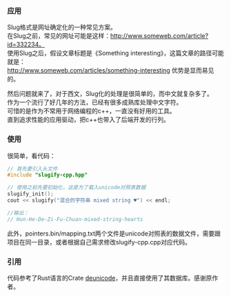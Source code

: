### 应用
Slug格式是网址确定化的一种常见方案。  
在Slug之前，常见的网址可能是这样：http://www.someweb.com/article?id=332234。  
使用Slug之后，假设文章标题是《Something interesting》，这篇文章的路径可能就是：  
http://www.someweb.com/articles/something-interesting
优势是显而易见的。  

然后问题就来了，对于西文，Slug化的处理是很简单的，而中文就复杂多了。  
作为一个流行了好几年的方法，已经有很多成熟库处理中文字符。  
可惜的是作为不常用于网络编程的c++，一直没有好用的工具。  
直到追求性能的应用驱动，把c++也带入了后端开发的行列。  

### 使用
很简单，看代码：  
```cpp
// 首先要引入头文件
#include "slugify-cpp.hpp"

// 使用之前先要初始化，这是为了载入unicode对照表数据
slugify_init();
cout << slugify("混合的字符串 mixed string ♥") << endl;

//输出：
// Hun-He-De-Zi-Fu-Chuan-mixed-string-hearts
```
此外，pointers.bin/mapping.txt两个文件是unicode对照表的数据文件，需要跟项目在同一目录，或者根据自己需求修改slugify-cpp.cpp对应代码。  

### 引用
代码参考了Rust语言的Crate [deunicode](https://github.com/kornelski/deunicode/)，并且直接使用了其数据库。感谢原作者。  
  

